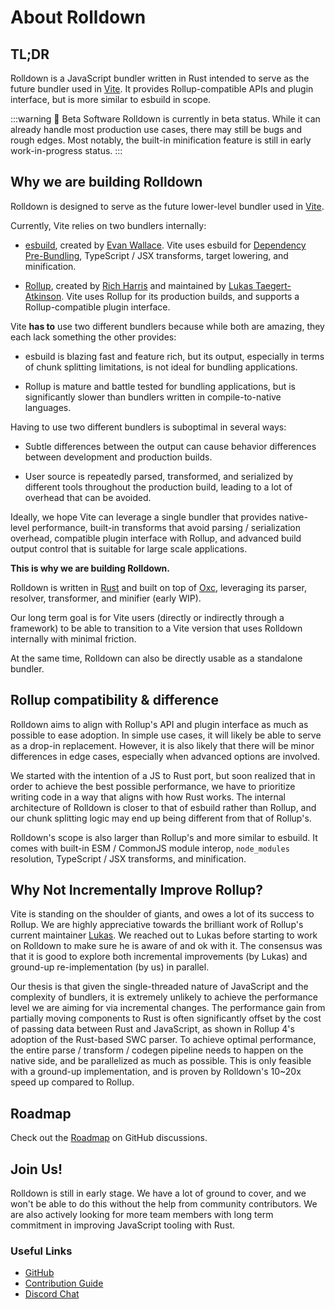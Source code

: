 # About Rolldown

<!-- Note: this page is kept for potential external links to it, but no longer exposed in the navigation. -->

## TL;DR

Rolldown is a JavaScript bundler written in Rust intended to serve as the future bundler used in [Vite](https://vitejs.dev/). It provides Rollup-compatible APIs and plugin interface, but is more similar to esbuild in scope.

:::warning 🚧 Beta Software
Rolldown is currently in beta status. While it can already handle most production use cases, there may still be bugs and rough edges. Most notably, the built-in minification feature is still in early work-in-progress status.
:::

## Why we are building Rolldown

Rolldown is designed to serve as the future lower-level bundler used in [Vite](https://vitejs.dev/).

Currently, Vite relies on two bundlers internally:

- [esbuild](https://github.com/evanw/esbuild), created by [Evan Wallace](https://github.com/evanw). Vite uses esbuild for [Dependency Pre-Bundling](https://vitejs.dev/guide/dep-pre-bundling), TypeScript / JSX transforms, target lowering, and minification.

- [Rollup](https://github.com/rollup/rollup), created by [Rich Harris](https://github.com/Rich-Harris) and maintained by [Lukas Taegert-Atkinson](https://github.com/lukastaegert). Vite uses Rollup for its production builds, and supports a Rollup-compatible plugin interface.

Vite **has to** use two different bundlers because while both are amazing, they each lack something the other provides:

- esbuild is blazing fast and feature rich, but its output, especially in terms of chunk splitting limitations, is not ideal for bundling applications.

- Rollup is mature and battle tested for bundling applications, but is significantly slower than bundlers written in compile-to-native languages.

Having to use two different bundlers is suboptimal in several ways:

- Subtle differences between the output can cause behavior differences between development and production builds.

- User source is repeatedly parsed, transformed, and serialized by different tools throughout the production build, leading to a lot of overhead that can be avoided.

Ideally, we hope Vite can leverage a single bundler that provides native-level performance, built-in transforms that avoid parsing / serialization overhead, compatible plugin interface with Rollup, and advanced build output control that is suitable for large scale applications.

**This is why we are building Rolldown.**

Rolldown is written in [Rust](https://www.rust-lang.org/) and built on top of [Oxc](https://oxc-project.github.io/), leveraging its parser, resolver, transformer, and minifier (early WIP).

Our long term goal is for Vite users (directly or indirectly through a framework) to be able to transition to a Vite version that uses Rolldown internally with minimal friction.

At the same time, Rolldown can also be directly usable as a standalone bundler.

## Rollup compatibility & difference

Rolldown aims to align with Rollup's API and plugin interface as much as possible to ease adoption. In simple use cases, it will likely be able to serve as a drop-in replacement. However, it is also likely that there will be minor differences in edge cases, especially when advanced options are involved.

We started with the intention of a JS to Rust port, but soon realized that in order to achieve the best possible performance, we have to prioritize writing code in a way that aligns with how Rust works. The internal architecture of Rolldown is closer to that of esbuild rather than Rollup, and our chunk splitting logic may end up being different from that of Rollup's.

Rolldown's scope is also larger than Rollup's and more similar to esbuild. It comes with built-in ESM / CommonJS module interop, `node_modules` resolution, TypeScript / JSX transforms, and minification.

## Why Not Incrementally Improve Rollup?

Vite is standing on the shoulder of giants, and owes a lot of its success to Rollup. We are highly appreciative towards the brilliant work of Rollup's current maintainer [Lukas](https://github.com/lukastaegert). We reached out to Lukas before starting to work on Rolldown to make sure he is aware of and ok with it. The consensus was that it is good to explore both incremental improvements (by Lukas) and ground-up re-implementation (by us) in parallel.

Our thesis is that given the single-threaded nature of JavaScript and the complexity of bundlers, it is extremely unlikely to achieve the performance level we are aiming for via incremental changes. The performance gain from partially moving components to Rust is often significantly offset by the cost of passing data between Rust and JavaScript, as shown in Rollup 4's adoption of the Rust-based SWC parser. To achieve optimal performance, the entire parse / transform / codegen pipeline needs to happen on the native side, and be parallelized as much as possible. This is only feasible with a ground-up implementation, and is proven by Rolldown's 10~20x speed up compared to Rollup.

## Roadmap

Check out the [Roadmap](https://github.com/rolldown/rolldown/discussions/153) on GitHub discussions.

## Join Us!

Rolldown is still in early stage. We have a lot of ground to cover, and we won't be able to do this without the help from community contributors. We are also actively looking for more team members with long term commitment in improving JavaScript tooling with Rust.

### Useful Links

- [GitHub](https://github.com/rolldown/rolldown)
- [Contribution Guide](/contrib-guide/)
- [Discord Chat](https://chat.rolldown.rs)
